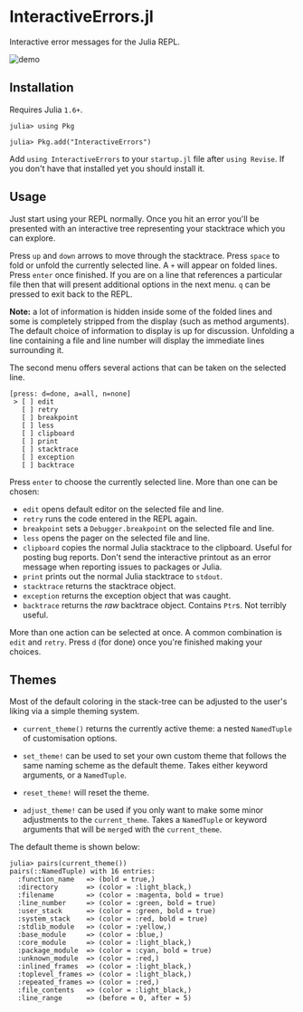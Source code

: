 # InteractiveErrors.jl

Interactive error messages for the Julia REPL.

![demo](https://user-images.githubusercontent.com/6144086/113480599-fc0d6280-948c-11eb-9dd2-19fa3a85ff59.gif)

## Installation

Requires Julia `1.6+`.

```
julia> using Pkg

julia> Pkg.add("InteractiveErrors")
```

Add `using InteractiveErrors` to your `startup.jl` file after `using Revise`.
If you don't have that installed yet you should install it.

## Usage

Just start using your REPL normally. Once you hit an error you'll be presented
with an interactive tree representing your stacktrace which you can explore.

Press `up` and `down` arrows to move through the stacktrace. Press `space` to
fold or unfold the currently selected line. A `+` will appear on folded lines.
Press `enter` once finished. If you are on a line that references a particular
file then that will present additional options in the next menu. `q` can be
pressed to exit back to the REPL.

**Note:** a lot of information is hidden inside some of the folded lines and
some is completely stripped from the display (such as method arguments). The
default choice of information to display is up for discussion. Unfolding a
line containing a file and line number will display the immediate lines
surrounding it.

The second menu offers several actions that can be taken on the selected line.

```
[press: d=done, a=all, n=none]
 > [ ] edit
   [ ] retry
   [ ] breakpoint
   [ ] less
   [ ] clipboard
   [ ] print
   [ ] stacktrace
   [ ] exception
   [ ] backtrace
```

Press `enter` to choose the currently selected line. More than one can be chosen:

  - `edit` opens default editor on the selected file and line.
  - `retry` runs the code entered in the REPL again.
  - `breakpoint` sets a `Debugger.breakpoint` on the selected file and line.
  - `less` opens the pager on the selected file and line.
  - `clipboard` copies the normal Julia stacktrace to the clipboard. Useful for
    posting bug reports. Don't send the interactive printout as an error
    message when reporting issues to packages or Julia.
  - `print` prints out the normal Julia stacktrace to `stdout`.
  - `stacktrace` returns the stacktrace object.
  - `exception` returns the exception object that was caught.
  - `backtrace` returns the *raw* backtrace object. Contains `Ptr`s. Not
    terribly useful.

More than one action can be selected at once. A common combination is `edit`
and `retry`. Press `d` (for done) once you're finished making your choices.

## Themes

Most of the default coloring in the stack-tree can be adjusted to the user's
liking via a simple theming system.

  - `current_theme()` returns the currently active theme: a nested `NamedTuple`
    of customisation options.

  - `set_theme!` can be used to set your own custom theme that follows the same
    naming scheme as the default theme. Takes either keyword arguments, or a
    `NamedTuple`.

  - `reset_theme!` will reset the theme.

  - `adjust_theme!` can be used if you only want to make some minor adjustments
    to the `current_theme`. Takes a `NamedTuple` or keyword arguments that will
    be `merge`d with the `current_theme`.

The default theme is shown below:

```
julia> pairs(current_theme())
pairs(::NamedTuple) with 16 entries:
  :function_name   => (bold = true,)
  :directory       => (color = :light_black,)
  :filename        => (color = :magenta, bold = true)
  :line_number     => (color = :green, bold = true)
  :user_stack      => (color = :green, bold = true)
  :system_stack    => (color = :red, bold = true)
  :stdlib_module   => (color = :yellow,)
  :base_module     => (color = :blue,)
  :core_module     => (color = :light_black,)
  :package_module  => (color = :cyan, bold = true)
  :unknown_module  => (color = :red,)
  :inlined_frames  => (color = :light_black,)
  :toplevel_frames => (color = :light_black,)
  :repeated_frames => (color = :red,)
  :file_contents   => (color = :light_black,)
  :line_range      => (before = 0, after = 5)
```
